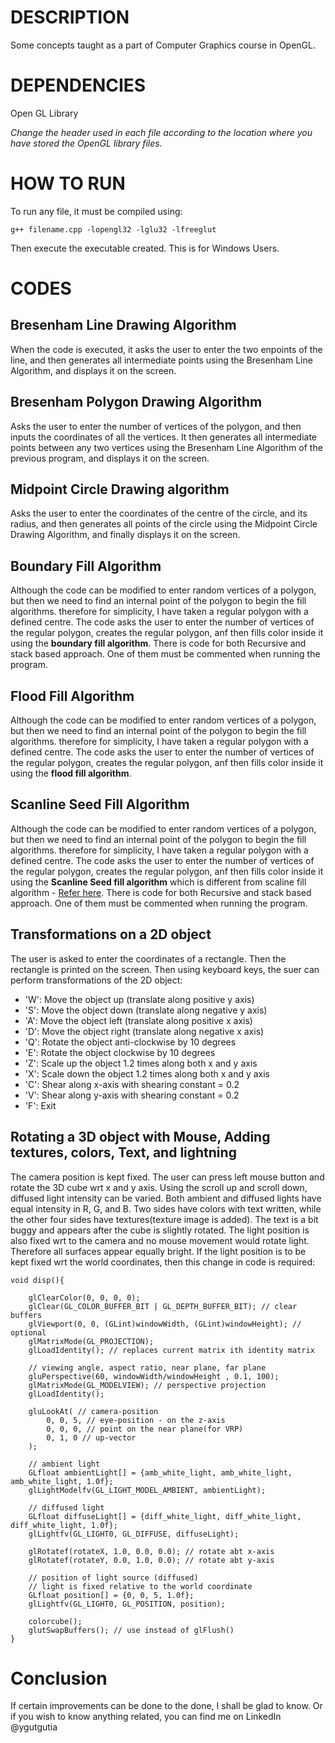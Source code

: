 # DESCRIPTION
Some concepts taught as a part of Computer Graphics course in OpenGL.

# DEPENDENCIES
Open GL Library

_Change the header used in each file according to the location where you have stored the OpenGL library files._

# HOW TO RUN
To run any file, it must be compiled using:

```
g++ filename.cpp -lopengl32 -lglu32 -lfreeglut
```
Then execute the executable created. This is for Windows Users.

# CODES

## Bresenham Line Drawing Algorithm
When the code is executed, it asks the user to enter the two enpoints of the line, and then generates all intermediate points using the Bresenham Line Algorithm, and displays it on the screen.

## Bresenham Polygon Drawing Algorithm
Asks the user to enter the number of vertices of the polygon, and then inputs the coordinates of all the vertices. It then generates all intermediate points between any two vertices using the Bresenham Line Algorithm of the previous program, and displays it on the screen.

## Midpoint Circle Drawing algorithm
Asks the user to enter the coordinates of the centre of the circle, and its radius, and then generates all points of the circle using the Midpoint Circle Drawing Algorithm, and finally displays it on the screen.

## Boundary Fill Algorithm
Although the code can be modified to enter random vertices of a polygon, but then we need to find an internal point of the polygon to begin the fill algorithms. therefore for simplicity, I have taken a regular polygon with a defined centre.
The code asks the user to enter the number of vertices of the regular polygon, creates the regular polygon, anf then fills color inside it using the **boundary fill algorithm**. There is code for both Recursive and stack based approach. One of them must be commented when running the program.

## Flood Fill Algorithm
Although the code can be modified to enter random vertices of a polygon, but then we need to find an internal point of the polygon to begin the fill algorithms. therefore for simplicity, I have taken a regular polygon with a defined centre.
The code asks the user to enter the number of vertices of the regular polygon, creates the regular polygon, anf then fills color inside it using the **flood fill algorithm**.

## Scanline Seed Fill Algorithm
Although the code can be modified to enter random vertices of a polygon, but then we need to find an internal point of the polygon to begin the fill algorithms. therefore for simplicity, I have taken a regular polygon with a defined centre.
The code asks the user to enter the number of vertices of the regular polygon, creates the regular polygon, anf then fills color inside it using the **Scanline Seed fill algorithm** which is different from scaline fill algorithm - [Refer here](https://www.csee.umbc.edu/~ebert/435/notes/435_ch5.html). There is code for both Recursive and stack based approach. One of them must be commented when running the program.

## Transformations on a 2D object
The user is asked to enter the coordinates of a rectangle. Then the rectangle is printed on the screen.
Then using keyboard keys, the suer can perform transformations of the 2D object:

- 'W': Move the object up (translate along positive y axis)
- 'S': Move the object down (translate along negative y axis)
- 'A': Move the object left (translate along positive x axis)
- 'D': Move the object right (translate along negative x axis)
- 'Q': Rotate the object anti-clockwise by 10 degrees
- 'E': Rotate the object clockwise by 10 degrees
- 'Z': Scale up the object 1.2 times along both x and y axis
- 'X': Scale down the object 1.2 times along both x and y axis
- 'C': Shear along x-axis with shearing constant = 0.2
- 'V': Shear along y-axis with shearing constant = 0.2
- 'F': Exit

## Rotating a 3D object with Mouse, Adding textures, colors, Text, and lightning
The camera position is kept fixed. The user can press left mouse button and rotate the 3D cube wrt x and y axis.
Using the scroll up and scroll down, diffused light intensity can be varied.
Both ambient and diffused lights have equal intensity in R, G, and B.
Two sides have colors with text written, while the other four sides have textures(texture image is added).
The text is a bit buggy and appears after the cube is slightly rotated.
The light position is also fixed wrt to the camera and no mouse movement would rotate light. Therefore all surfaces appear equally bright.
If the light position is to be kept fixed wrt the world coordinates, then this change in code is required:
```
void disp(){

    glClearColor(0, 0, 0, 0);
    glClear(GL_COLOR_BUFFER_BIT | GL_DEPTH_BUFFER_BIT); // clear buffers
    glViewport(0, 0, (GLint)windowWidth, (GLint)windowHeight); // optional
    glMatrixMode(GL_PROJECTION);
    glLoadIdentity(); // replaces current matrix ith identity matrix

    // viewing angle, aspect ratio, near plane, far plane
    gluPerspective(60, windowWidth/windowHeight , 0.1, 100);
    glMatrixMode(GL_MODELVIEW); // perspective projection
    glLoadIdentity();

    gluLookAt( // camera-position
        0, 0, 5, // eye-position - on the z-axis
        0, 0, 0, // point on the near plane(for VRP)
        0, 1, 0 // up-vector
    );

    // ambient light
    GLfloat ambientLight[] = {amb_white_light, amb_white_light, amb_white_light, 1.0f};
    glLightModelfv(GL_LIGHT_MODEL_AMBIENT, ambientLight);

    // diffused light
    GLfloat diffuseLight[] = {diff_white_light, diff_white_light, diff_white_light, 1.0f};
    glLightfv(GL_LIGHT0, GL_DIFFUSE, diffuseLight);

    glRotatef(rotateX, 1.0, 0.0, 0.0); // rotate abt x-axis
    glRotatef(rotateY, 0.0, 1.0, 0.0); // rotate abt y-axis

    // position of light source (diffused)
    // light is fixed relative to the world coordinate
    GLfloat position[] = {0, 0, 5, 1.0f};
    glLightfv(GL_LIGHT0, GL_POSITION, position);

    colorcube();
    glutSwapBuffers(); // use instead of glFlush()
}
```

# Conclusion
If certain improvements can be done to the done, I shall be glad to know. Or if you wish to know anything related, you can find me on LinkedIn @ygutgutia